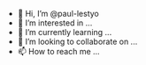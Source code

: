 - 👋 Hi, I’m @paul-lestyo
- 👀 I’m interested in ...
- 🌱 I’m currently learning ...
- 💞️ I’m looking to collaborate on ...
- 📫 How to reach me ...

<!---
paul-lestyo/paul-lestyo is a ✨ special ✨ repository because its `README.md` (this file) appears on your GitHub profile.
You can click the Preview link to take a look at your changes.
--->
